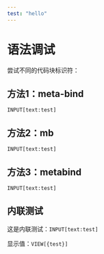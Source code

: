 ```yaml
---
test: "hello"
---
```


# 语法调试

尝试不同的代码块标识符：

## 方法1：meta-bind
```meta-bind
INPUT[text:test]
```

## 方法2：mb
```mb
INPUT[text:test]
```

## 方法3：metabind
```metabind
INPUT[text:test]
```

## 内联测试
这是内联测试：`INPUT[text:test]`

显示值：`VIEW[{test}]` 